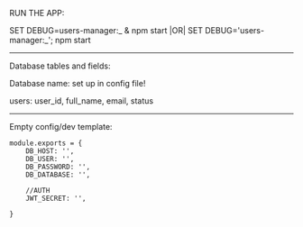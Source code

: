 RUN THE APP:

SET DEBUG=users-manager:_ & npm start 
|OR| 
SET DEBUG='users-manager:_'; npm start

_____________________________________________

 Database tables and fields:

 Database name: set up in config file!
 
 users: user_id, full_name, email, status

 ____________________________________________

Empty config/dev template:

    module.exports = {
        DB_HOST: '',
        DB_USER: '',
        DB_PASSWORD: '',
        DB_DATABASE: '',

        //AUTH
        JWT_SECRET: '',

    }